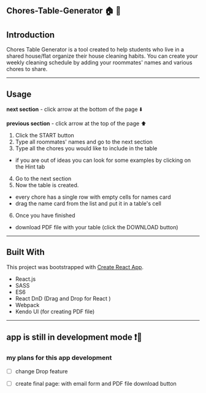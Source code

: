 ## Chores-Table-Generator :house: :memo:

## Introduction

Chores Table Generator is a tool created to help students who live in a shared house/flat organize their house cleaning habits. You can create your weekly cleaning schedule by adding your roommates' names and various chores to share. 

----
## Usage

**next section** - click arrow at the bottom of the page :arrow_down:

**previous section** - click arrow at the top of the page :arrow_up:

1. Click the START button
2. Type all roommates' names and go to the next section
3. Type all the chores you would like to include in the table
 + if you are out of ideas you can look for some examples by clicking on the Hint tab
4. Go to the next section 
5. Now the table is created. 
 + every chore has a single row with empty cells for names card
 + drag the name card from the list and put it in a table's cell
6. Once you have finished 
 + download PDF file with your table (click the DOWNLOAD button)

----
## Built With
This project was bootstrapped with [Create React App](https://github.com/facebookincubator/create-react-app).


+ React.js
+ SASS
+ ES6
+ React DnD (Drag and Drop for React
)
+ Webpack
+ Kendo UI (for creating PDF file)
---
## app is still in development mode ❗️:construction:
### my plans for this app development
- [ ] change Drop feature
- [ ] create final page: with email form and PDF file download button

